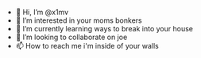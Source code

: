- 👋 Hi, I’m @x1mv
- 👀 I’m interested in your moms bonkers
- 🌱 I’m currently learning ways to break into your house
- 💞️ I’m looking to collaborate on joe
- 📫 How to reach me i'm inside of your walls

<!---
x1mv/x1mv is a ✨ special ✨ repository because its `README.md` (this file) appears on your GitHub profile.
You can click the Preview link to take a look at your changes.
--->
